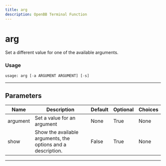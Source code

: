 ```yaml
---
title: arg
description: OpenBB Terminal Function
---
```


# arg

Set a different value for one of the available arguments.
### Usage 
```python
usage: arg [-a ARGUMENT ARGUMENT] [-s]
```
---
## Parameters
| Name | Description | Default | Optional | Choices |
| ---- | ----------- | ------- | -------- | ------- |
| argument | Set a value for an argument | None | True | None |
| show | Show the available arguments, the options and a description. | False | True | None |
---
